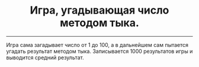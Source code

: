 # <center> Игра, угадывающая число методом тыка. </center>

---
Игра сама загадывает число от 1 до 100, а в дальнейшем сам пытается угадать результат методом тыка. Записывается 1000 результатов игры и выводится средний результат.